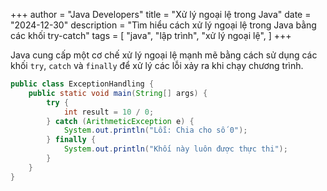 +++
author = "Java Developers"
title = "Xử lý ngoại lệ trong Java"
date = "2024-12-30"
description = "Tìm hiểu cách xử lý ngoại lệ trong Java bằng các khối try-catch"
tags = [
    "java",
    "lập trình",
    "xử lý ngoại lệ",
]
+++

Java cung cấp một cơ chế xử lý ngoại lệ mạnh mẽ bằng cách sử dụng các khối `try`, `catch` và `finally` để xử lý các lỗi xảy ra khi chạy chương trình.

```java
public class ExceptionHandling {
    public static void main(String[] args) {
        try {
            int result = 10 / 0;
        } catch (ArithmeticException e) {
            System.out.println("Lỗi: Chia cho số 0");
        } finally {
            System.out.println("Khối này luôn được thực thi");
        }
    }
}
